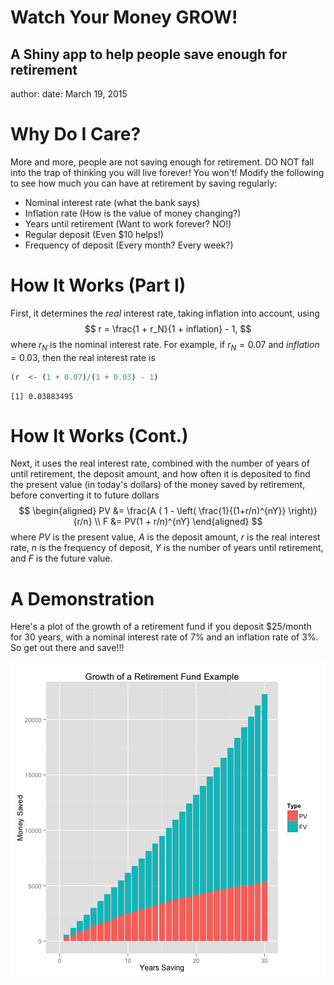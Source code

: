 Watch Your Money GROW! 
========================================================
A Shiny app to help people save enough for retirement
--------------
author: 
date: March 19, 2015



Why Do I Care?
========================================================

More and more, people are not saving enough for retirement. DO NOT fall into the trap of thinking you will live forever! You won't! Modify the following to see how much you can have at retirement by saving regularly:

- Nominal interest rate (what the bank says)
- Inflation rate (How is the value of money changing?)
- Years until retirement (Want to work forever? NO!)
- Regular deposit (Even $10 helps!)
- Frequency of deposit (Every month? Every week?)

How It Works (Part I)
========================================================
First, it determines the *real* interest rate, taking inflation into account, using 
$$
r = \frac{1 + r_N}{1 + inflation} - 1,
$$ 
where $r_N$ is the nominal interest rate. For example, if $r_N = 0.07$ and $inflation = 0.03$, then the real interest rate is


```r
(r  <- (1 + 0.07)/(1 + 0.03) - 1)
```

```
[1] 0.03883495
```

How It Works (Cont.)
========================================================
Next, it uses the real interest rate, combined with the number of years of until retirement, the deposit amount, and how often it is deposited to find the present value (in today's dollars) of the money saved by retirement, before converting it to future dollars
$$
\begin{aligned}
PV &= \frac{A ( 1 - \left( \frac{1}{(1+r/n)^{nY}} \right)}{r/n} \\
F &= PV(1 + r/n)^{nY}
\end{aligned}
$$
where $PV$ is the present value, $A$ is the deposit amount, $r$ is the real interest rate, $n$ is the frequency of deposit, $Y$ is the number of years until retirement, and $F$ is the future value.

A Demonstration
==========================
Here's a plot of the growth of a retirement fund if you deposit $25/month for 30 years, with a nominal interest rate of 7% and an inflation rate of 3%. So get out there and save!!!

<img src="Pitch_for_App-figure/unnamed-chunk-3-1.png" title="plot of chunk unnamed-chunk-3" alt="plot of chunk unnamed-chunk-3" style="display: block; margin: auto;" />


















